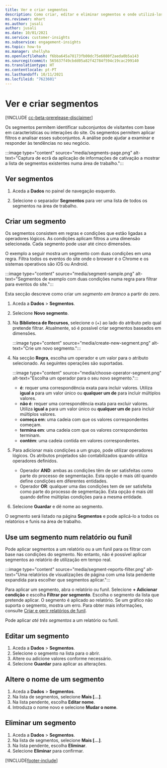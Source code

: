 ```yaml
---
title: Ver e criar segmentos
description: Como criar, editar e eliminar segmentos e onde utilizá-los.
ms.reviewer: mhart
ms.author: jusali
author: jusali
ms.date: 10/01/2021
ms.service: customer-insights
ms.subservice: engagement-insights
ms.topic: how-to
ms.manager: shellyha
ms.openlocfilehash: f6bba645a78173fb00dc75e6080f2aeda0b5a143
ms.sourcegitcommit: 565637f49cbdd05a82f42784f594c19cac299140
ms.translationtype: HT
ms.contentlocale: pt-PT
ms.lasthandoff: 10/11/2021
ms.locfileid: "7623601"
---
```

# <a name="view-and-create-segments"></a>Ver e criar segmentos

[!INCLUDE [cc-beta-prerelease-disclaimer](includes/cc-beta-prerelease-disclaimer.md)]

Os segmentos permitem identificar subconjuntos de visitantes com base em características ou interações do site. Os segmentos permitem aplicar filtros e analisar esses subconjuntos. A análise pode ajudar a examinar e responder às tendências no seu negócio. 

:::image type="content" source="media/segments-page.png" alt-text="Captura de ecrã da aplicação de informações de cativação a mostrar a lista de segmentos existentes numa área de trabalho.":::

## <a name="view-segments"></a>Ver segmentos

1. Aceda a **Dados** no painel de navegação esquerdo. 

1. Selecione o separador **Segmentos** para ver uma lista de todos os segmentos na área de trabalho. 

## <a name="create-a-segment"></a>Criar um segmento

Os segmentos consistem em regras e condições que estão ligadas a operadores lógicos. As condições aplicam filtros a uma dimensão selecionada. Cada segmento pode usar até cinco dimensões.

O exemplo a seguir mostra um segmento com duas condições em uma regra. Filtra todos os eventos do site onde o browser é o Chrome e os sistemas operativos são iOS ou Android.

:::image type="content" source="media/segment-sample.png" alt-text="Segmentos de exemplo com duas condições numa regra para filtrar para eventos do site.":::

Esta secção descreve como criar um *segmento em branco* a partir do zero.

1. Aceda a **Dados** > **Segmentos**.

1. Selecione **Novo segmento**.

1. Na **Biblioteca de Recursos**, selecione o (+) ao lado do atributo pelo qual pretende filtrar. Atualmente, só é possível criar segmentos baseados em dimensões.

   :::image type="content" source="media/create-new-segment.png" alt-text="Crie um novo segmento.":::

1. Na secção **Regra**, escolha um operador e um valor para o atributo selecionado. As seguintes operações são suportadas.

   :::image type="content" source="media/choose-operator-segment.png" alt-text="Escolha um operador para o seu novo segmento.":::

   - **é**: requer uma correspondência exata para incluir valores. Utiliza **igual a** para um valor único ou **qualquer um de** para incluir múltiplos valores.
   - **não é**: requer uma correspondência exata para excluir valores. Utiliza **igual a** para um valor único ou **qualquer um de** para incluir múltiplos valores.
   - **começa em**: uma cadeia com que os valores correspondentes começam.
   - **termina em**: uma cadeia com que os valores correspondentes terminam.
   - **contém**: uma cadeia contida em valores correspondentes.

1. Para adicionar mais condições a um grupo, pode utilizar operadores lógicos. Os atributos projetados são contabilizados quando utiliza operadores definidos.
   - Operador **AND**: ambas as condições têm de ser satisfeitas como parte do processo de segmentação. Esta opção é mais útil quando define condições em diferentes entidades.
   - Operador **OR**: qualquer uma das condições tem de ser satisfeita como parte do processo de segmentação. Esta opção é mais útil quando define múltiplas condições para a mesma entidade.

1. Selecione **Guardar** e dê nome ao segmento. 

O segmento será listado na página **Segmentos** e pode aplicá-lo a todos os relatórios e funis na área de trabalho.

## <a name="use-a-segment-in-a-report-or-funnel"></a>Use um segmento num relatório ou funil

Pode aplicar segmentos a um relatório ou a um funil para os filtrar com base nas condições do segmento. No entanto, não é possível aplicar segmentos ao relatório de utilização em tempo real.

:::image type="content" source="media/segment-reports-filter.png" alt-text="Uma relatórios de visualizações de página com uma lista pendente expandida para escolher que segmentos aplicar.":::

Para aplicar um segmento, abra o relatório ou funil. Selecione **+ Adicionar condição** e escolha **Filtrar por segmento**. Escolha o segmento da lista que pretende aplicar. O segmento é aplicado ao relatório. Se um gráfico não suporta o segmento, mostra um erro. Para obter mais informações, consulte [Criar e gerir relatórios de funil](funnel-reports.md).
 
Pode aplicar *até três segmentos* a um relatório ou funil.

## <a name="edit-a-segment"></a>Editar um segmento

1. Aceda a **Dados** > **Segmentos**.
1. Selecione o segmento na lista para o abrir. 
1. Altere ou adicione valores conforme necessário.
1. Selecione **Guardar** para aplicar as alterações.

## <a name="change-the-name-of-a-segment"></a>Altere o nome de um segmento

1. Aceda a **Dados** > **Segmentos**.
1. Na lista de segmentos, selecione **Mais [...]**. 
1. Na lista pendente, escolha **Editar nome**.
1. Introduza o nome novo e selecione **Mudar o nome**.

## <a name="delete-a-segment"></a>Eliminar um segmento

1. Aceda a **Dados** > **Segmentos**.
1. Na lista de segmentos, selecione **Mais [...]**. 
1. Na lista pendente, escolha **Eliminar**.
1. Selecione **Eliminar** para confirmar.



[!INCLUDE[footer-include](../includes/footer-banner.md)]
